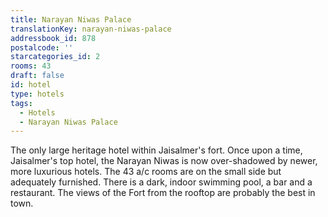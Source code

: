 ```yaml
---
title: Narayan Niwas Palace
translationKey: narayan-niwas-palace
addressbook_id: 878
postalcode: ''
starcategories_id: 2
rooms: 43
draft: false
id: hotel
type: hotels
tags:
  - Hotels
  - Narayan Niwas Palace
---
```

The only large heritage hotel within Jaisalmer's fort. Once upon a time, Jaisalmer's top hotel, the Narayan Niwas is now over-shadowed by newer, more luxurious hotels. The 43 a/c rooms are on the small side but adequately furnished. There is a dark, indoor swimming pool, a bar and a restaurant. The views of the Fort from the rooftop are probably the best in town.